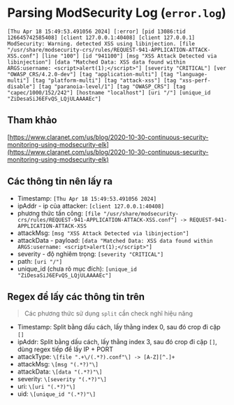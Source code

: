 # Parsing ModSecurity Log (`error.log`)
```
[Thu Apr 18 15:49:53.491056 2024] [:error] [pid 13086:tid 126645742585408] [client 127.0.0.1:40408] [client 127.0.0.1] ModSecurity: Warning. detected XSS using libinjection. [file "/usr/share/modsecurity-crs/rules/REQUEST-941-APPLICATION-ATTACK-XSS.conf"] [line "100"] [id "941100"] [msg "XSS Attack Detected via libinjection"] [data "Matched Data: XSS data found within ARGS:username: <script>alert(1);</script>"] [severity "CRITICAL"] [ver "OWASP_CRS/4.2.0-dev"] [tag "application-multi"] [tag "language-multi"] [tag "platform-multi"] [tag "attack-xss"] [tag "xss-perf-disable"] [tag "paranoia-level/1"] [tag "OWASP_CRS"] [tag "capec/1000/152/242"] [hostname "localhost"] [uri "/"] [unique_id "ZiDesaSiJ6EFvQS_LQjULAAAAEc"]
```

## Tham khảo
[https://www.claranet.com/us/blog/2020-10-30-continuous-security-monitoring-using-modsecurity-elk](https://www.claranet.com/us/blog/2020-10-30-continuous-security-monitoring-using-modsecurity-elk)

## Các thông tin nên lấy ra
- Timestamp: `[Thu Apr 18 15:49:53.491056 2024]`
- ipAddr - ip của attacker: `[client 127.0.0.1:40408]`
- phương thức tấn công: `[file "/usr/share/modsecurity-crs/rules/REQUEST-941-APPLICATION-ATTACK-XSS.conf"] -> REQUEST-941-APPLICATION-ATTACK-XSS`
- attackMsg: `[msg "XSS Attack Detected via libinjection"]`
- attackData - payload: `[data "Matched Data: XSS data found within ARGS:username: <script>alert(1);</script>"]`
- severity - độ nghiêm trọng: `[severity "CRITICAL"]`
- path: `[uri "/"]`
- unique_id (chưa rõ mục đích): `[unique_id "ZiDesaSiJ6EFvQS_LQjULAAAAEc"]`

## Regex để lấy các thông tin trên
> Các phương thức sử dụng `split` cần check nghĩ hiệu năng
- Timestamp: Split bằng dấu cách, lấy thằng index 0, sau đó crop đi cặp `[]`
- ipAddr: Split bằng dấu cách, lấy thằng index 3, sau đó crop đi cặp `[]`, dùng regex tiếp để lấy IP + PORT
- attackType: `\[file ".+\/(.*?).conf"\] -> [A-Z][^.]+`
- attackMsg: `\[msg "(.*?)"\]`
- attackData: `\[data "(.*?)"\]`
- severity: `\[severity "(.*?)"\]`
- uri: `\[uri "(.*?)"\]`
- uid: `\[unique_id "(.*?)"\]`